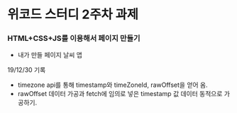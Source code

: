 # 위코드 스터디 2주차 과제

 ### HTML+CSS+JS를 이용해서 페이지 만들기

 - 내가 만들 페이지 날씨 앱


19/12/30 기록

- timezone api를 통해 timestamp와 timeZoneId, rawOffset을 얻어 옴.
- rawOffset 데이터 가공과 fetch에 임의로 넣은 timestamp 값
  데이터 동적으로 가공하기.
